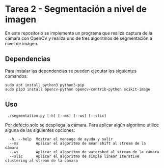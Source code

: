 # Tarea 2 - Segmentación a nivel de imagen

En este repositorio se implementa un programa que realiza captura de la cámara con OpenCV y realiza uno de tres algoritmos de segmentación a nivel de imágen.


## Dependencias

Para instalar las dependencias se pueden ejecutar los siguientes comandos:

    sudo apt install python3 python3-pip
    sudo pip3 install opencv-python opencv-contrib-python scikit-image

## Uso

     ./segmentation.py [-h] [--ms] [--ws] [--slic]

Por defecto solo se despliega la cámara. Para aplicar algún algoritmo utilice alguna de las siguientes opciones:

      -h, --help  Mostrar el mensage de ayuda y salir
      --ms        Aplicar el algoritmo de mean shift al stream de la cámara
      --ws        Aplicar el algoritmo de watershed al stream de la cámara
      --slic      Aplicar el algoritmo de simple linear iterative clustering al stream de la cámara
